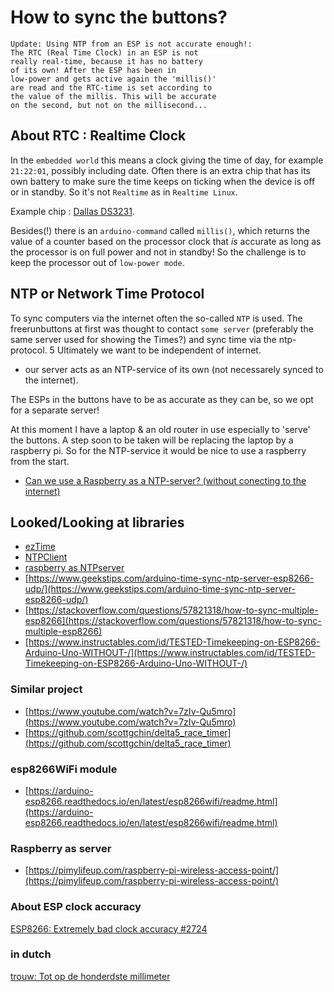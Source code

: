 # How to sync the buttons?

```
Update: Using NTP from an ESP is not accurate enough!:
The RTC (Real Time Clock) in an ESP is not
really real-time, because it has no battery
of its own! After the ESP has been in
low-power and gets active again the 'millis()'
are read and the RTC-time is set according to
the value of the millis. This will be accurate
on the second, but not on the millisecond...
```

## About RTC : Realtime Clock

In the `embedded world` this means a clock giving the time of day, for example `21:22:01`,
possibly including date. Often there is an extra chip that has its own battery to make sure the time keeps on ticking when the device is off or in standby. So it's not `Realtime` as in `Realtime Linux`.

Example chip : [Dallas DS3231](https://datasheets.maximintegrated.com/en/ds/DS3231.pdf).

Besides(!) there is an `arduino-command` called `millis()`, which returns the value of a counter based on the processor clock that _is_ accurate as long as the processor is on full power and not in standby!
So the challenge is to keep the processor out of `low-power mode`.

## NTP or Network Time Protocol

To sync computers via the internet often the so-called `NTP` is used. The freerunbuttons at first was thought to contact `some server` (preferably the same server used for showing the Times?) and sync time via the ntp-protocol.
5
Ultimately we want to be independent of internet.

+ our server acts as an NTP-service of its own (not necessarely synced to the internet).

The ESPs in the buttons have to be as accurate as they can be, so we opt for a separate server!

At this moment I have a laptop & an old router in use especially to 'serve' the buttons. A step soon to be taken will be replacing the laptop by a raspberry pi.
So for the NTP-service it would be nice to use a raspberry from the start.
+ [Can we use a Raspberry as a NTP-server? (without conecting to the internet)](raspberryAsNtp)


## Looked/Looking at libraries

+ [ezTime](https://github.com/ropg/ezTime)
+ [NTPClient](https://github.com/arduino-libraries/NTPClient)
+ [raspberry as NTPserver](https://www.satsignal.eu/ntp/Raspberry-Pi-NTP.html)
+ [https://www.geekstips.com/arduino-time-sync-ntp-server-esp8266-udp/](https://www.geekstips.com/arduino-time-sync-ntp-server-esp8266-udp/)
+ [https://stackoverflow.com/questions/57821318/how-to-sync-multiple-esp8266](https://stackoverflow.com/questions/57821318/how-to-sync-multiple-esp8266)
+ [https://www.instructables.com/id/TESTED-Timekeeping-on-ESP8266-Arduino-Uno-WITHOUT-/](https://www.instructables.com/id/TESTED-Timekeeping-on-ESP8266-Arduino-Uno-WITHOUT-/)

### Similar project
+ [https://www.youtube.com/watch?v=7zIv-Qu5mro](https://www.youtube.com/watch?v=7zIv-Qu5mro)
+ [https://github.com/scottgchin/delta5_race_timer](https://github.com/scottgchin/delta5_race_timer)

### esp8266WiFi module

+ [https://arduino-esp8266.readthedocs.io/en/latest/esp8266wifi/readme.html](https://arduino-esp8266.readthedocs.io/en/latest/esp8266wifi/readme.html)

### Raspberry as server

+ [https://pimylifeup.com/raspberry-pi-wireless-access-point/](https://pimylifeup.com/raspberry-pi-wireless-access-point/)

### About ESP clock accuracy

[ESP8266: Extremely bad clock accuracy #2724](https://github.com/micropython/micropython/issues/2724)

### in dutch

[trouw: Tot op de honderdste millimeter](https://www.trouw.nl/es-b71e8b8e)
